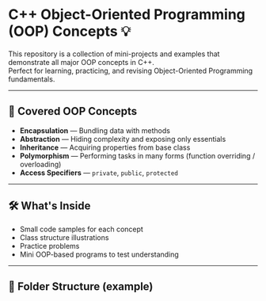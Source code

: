 # C++ Object-Oriented Programming (OOP) Concepts 💡

This repository is a collection of mini-projects and examples that demonstrate all major OOP concepts in C++.  
Perfect for learning, practicing, and revising Object-Oriented Programming fundamentals.

---

## 🧠 Covered OOP Concepts

- **Encapsulation** — Bundling data with methods  
- **Abstraction** — Hiding complexity and exposing only essentials  
- **Inheritance** — Acquiring properties from base class  
- **Polymorphism** — Performing tasks in many forms (function overriding / overloading)  
- **Access Specifiers** — `private`, `public`, `protected`

---

## 🛠️ What's Inside

- Small code samples for each concept  
- Class structure illustrations  
- Practice problems  
- Mini OOP-based programs to test understanding

---

## 📁 Folder Structure (example)

